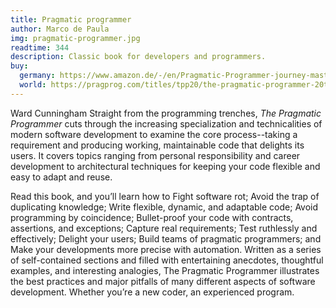 ```yaml
---
title: Pragmatic programmer
author: Marco de Paula
img: pragmatic-programmer.jpg
readtime: 344
description: Classic book for developers and programmers.
buy:
  germany: https://www.amazon.de/-/en/Pragmatic-Programmer-journey-mastery-Anniversary/dp/0135957052/
  world: https://pragprog.com/titles/tpp20/the-pragmatic-programmer-20th-anniversary-edition/
---
```


Ward Cunningham Straight from the programming trenches, *The Pragmatic Programmer* cuts through the increasing specialization and technicalities of modern software development to examine the core process--taking a requirement and producing working, maintainable code that delights its users. It covers topics ranging from personal responsibility and career development to architectural techniques for keeping your code flexible and easy to adapt and reuse.

 Read this book, and you’ll learn how to Fight software rot; Avoid the trap of duplicating knowledge; Write flexible, dynamic, and adaptable code; Avoid programming by coincidence; Bullet-proof your code with contracts, assertions, and exceptions; Capture real requirements; Test ruthlessly and effectively; Delight your users; Build teams of pragmatic programmers; and Make your developments more precise with automation. Written as a series of self-contained sections and filled with entertaining anecdotes, thoughtful examples, and interesting analogies, The Pragmatic Programmer illustrates the best practices and major pitfalls of many different aspects of software development. Whether you’re a new coder, an experienced program.